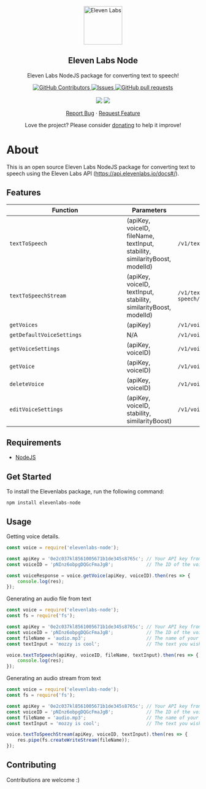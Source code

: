 <p align="center">
 <img width="100px" src="https://i.imgur.com/w06EN2l.jpg" align="center" alt="Eleven Labs" />
 <h2 align="center">Eleven Labs Node</h2>
 <p align="center">Eleven Labs NodeJS package for converting text to speech!</p>
</p>
  <p align="center">
    <a href="https://github.com/FelixWaweru/elevenlabs-node/graphs/contributors">
      <img alt="GitHub Contributors" src="https://img.shields.io/github/contributors/FelixWaweru/elevenlabs-node" />
    </a>
    <a href="https://github.com/FelixWaweru/elevenlabs-node/issues">
      <img alt="Issues" src="https://img.shields.io/github/issues/FelixWaweru/elevenlabs-node?color=0088ff" />
    </a>
    <a href="https://github.com/FelixWaweru/elevenlabs-node/pulls">
      <img alt="GitHub pull requests" src="https://img.shields.io/github/issues-pr/FelixWaweru/elevenlabs-node?color=0088ff" />
    </a>
    <br />
    <br />
    <a>
      <img src="https://img.shields.io/badge/Node.js-43853D?style=for-the-badge&logo=node.js&logoColor=white"/>
    </a>
    <a>
      <img src="https://img.shields.io/badge/JavaScript-323330?style=for-the-badge&logo=javascript&logoColor=F7DF1E"/>
    </a>
  </p>

  <p align="center">
    <a href="https://github.com/FelixWaweru/elevenlabs-node/issues/new/choose">Report Bug</a>
    ·
    <a href="https://github.com/FelixWaweru/elevenlabs-node/issues/new/choose">Request Feature</a>
  </p>
</p>

<p align="center">Love the project? Please consider <a href="https://ko-fi.com/whyweru">donating</a> to help it improve!</p>

# About

This is an open source Eleven Labs NodeJS package for converting text to speech using the Eleven Labs API (https://api.elevenlabs.io/docs#/).

## Features

| <div style="width:290px">Function</div> | Parameters                                                            | Endpoint                              |
| --------------------------------------- | --------------------------------------------------------------------- | ------------------------------------- |
|  `textToSpeech`                         | (apiKey, voiceID, fileName, textInput, stability, similarityBoost, modelId)    | `/v1/text-to-speech/{voice_id}`       |
|  `textToSpeechStream`                   | (apiKey, voiceID, textInput, stability, similarityBoost, modelId)              | `/v1/text-to-speech/{voice_id}/stream`|
|  `getVoices`                            | (apiKey)                                                              | `/v1/voices`                          |
|  `getDefaultVoiceSettings`              | N/A                                                                   | `/v1/voices/settings/default`         |
|  `getVoiceSettings`                     | (apiKey, voiceID)                                                     | `/v1/voices/{voice_id}/settings`      |
|  `getVoice`                             | (apiKey, voiceID)                                                     | `/v1/voices/{voice_id}`               |
|  `deleteVoice`                          | (apiKey, voiceID)                                                     | `/v1/voices/{voice_id}`               |
|  `editVoiceSettings`                    | (apiKey, voiceID, stability, similarityBoost)                         | `/v1/voices/{voice_id}/settings/edit` |

## Requirements

-   [NodeJS](https://nodejs.org/en/download/)

## Get Started

To install the Elevenlabs package, run the following command:

```shell
npm install elevenlabs-node
```
## Usage

Getting voice details.

```javascript
const voice = require('elevenlabs-node');

const apiKey = '0e2c037kl8561005671b1de345s8765c'; // Your API key from Elevenlabs
const voiceID = 'pNInz6obpgDQGcFmaJgB';            // The ID of the voice you want to get

const voiceResponse = voice.getVoice(apiKey, voiceID).then(res => {
	console.log(res);
});
```

Generating an audio file from text

```javascript
const voice = require('elevenlabs-node');
const fs = require('fs');

const apiKey = '0e2c037kl8561005671b1de345s8765c'; // Your API key from Elevenlabs
const voiceID = 'pNInz6obpgDQGcFmaJgB';            // The ID of the voice you want to get
const fileName = 'audio.mp3';                      // The name of your audio file
const textInput = 'mozzy is cool';                 // The text you wish to convert to speech

voice.textToSpeech(apiKey, voiceID, fileName, textInput).then(res => {
    console.log(res);
});

```

Generating an audio stream from text

```javascript
const voice = require('elevenlabs-node');
const fs = require('fs');

const apiKey = '0e2c037kl8561005671b1de345s8765c'; // Your API key from Elevenlabs
const voiceID = 'pNInz6obpgDQGcFmaJgB';            // The ID of the voice you want to get
const fileName = 'audio.mp3';                      // The name of your audio file
const textInput = 'mozzy is cool';                 // The text you wish to convert to speech

voice.textToSpeechStream(apiKey, voiceID, textInput).then(res => {
    res.pipe(fs.createWriteStream(fileName));
});

```

## Contributing

Contributions are welcome :)